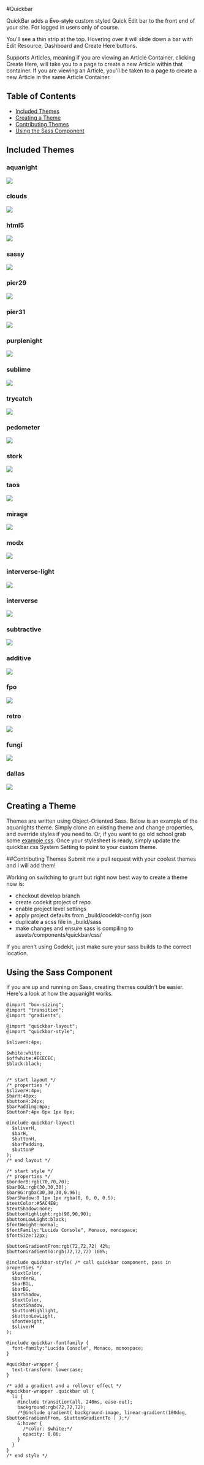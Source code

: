 #Quickbar

QuickBar adds a ~~Evo-style~~ custom styled Quick Edit bar to the front end of your site. For logged in users only of course.

You'll see a thin strip at the top. Hovering over it will slide down a bar with Edit Resource, Dashboard and Create Here buttons.

Supports Articles, meaning if you are viewing an Article Container, clicking Create Here, will take you to a page to create a new Article within that container. If you are viewing an Article, you'll be taken to a page to create a new Article in the same Article Container.

## Table of Contents
* [Included Themes](#included-themes)
* [Creating a Theme](#creating-a-theme)
* [Contributing Themes](#contributing-themes)
* [Using the Sass Component](#using-the-sass-component)

## Included Themes
### aquanight
![](http://jpdevries.s3.amazonaws.com/assets/uploads/quickbar/aquanight.png)

### clouds
![](http://jpdevries.s3.amazonaws.com/assets/uploads/quickbar/clouds.png)

### html5
![](http://jpdevries.s3.amazonaws.com/assets/uploads/quickbar/html5.png)

### sassy
![](http://jpdevries.s3.amazonaws.com/assets/uploads/quickbar/sassy.png)

### pier29
![](http://jpdevries.s3.amazonaws.com/assets/uploads/quickbar/pier29.png)

### pier31
![](http://jpdevries.s3.amazonaws.com/assets/uploads/quickbar/pier31.png)

### purplenight
![](http://jpdevries.s3.amazonaws.com/assets/uploads/quickbar/purplenight.png)

### sublime
![](http://jpdevries.s3.amazonaws.com/assets/uploads/quickbar/sublime.png)

### trycatch
![](http://jpdevries.s3.amazonaws.com/assets/uploads/quickbar/trycatch.png)

### pedometer
![](http://jpdevries.s3.amazonaws.com/assets/uploads/quickbar/pedometer.png)

### stork
![](http://jpdevries.s3.amazonaws.com/assets/uploads/quickbar/stork.png)

### taos
![](http://jpdevries.s3.amazonaws.com/assets/uploads/quickbar/taos.png)

### mirage
![](http://jpdevries.s3.amazonaws.com/assets/uploads/quickbar/mirage.png)

### modx
![](http://jpdevries.s3.amazonaws.com/assets/uploads/quickbar/modx_2.png)

### interverse-light
![](http://jpdevries.s3.amazonaws.com/assets/uploads/quickbar/interverse-light.png)

### interverse
![](http://jpdevries.s3.amazonaws.com/assets/uploads/quickbar/interverse.png)

### subtractive
![](http://jpdevries.s3.amazonaws.com/assets/uploads/quickbar/subtractive.png)

### additive
![](http://jpdevries.s3.amazonaws.com/assets/uploads/quickbar/additive.png)

### fpo
![](http://jpdevries.s3.amazonaws.com/assets/uploads/quickbar/fpo.png)

### retro
![](http://jpdevries.s3.amazonaws.com/assets/uploads/quickbar/retro%20copy.png)

### fungi
![](http://jpdevries.s3.amazonaws.com/assets/uploads/quickbar/fungi.png)

### dallas
![](http://jpdevries.s3.amazonaws.com/assets/uploads/quickbar/dallas.png)

## Creating a Theme
Themes are written using Object-Oriented Sass. Below is an example of the aquanights theme. Simply clone an existing theme and change properties, and override styles if you need to. Or, if you want to go old school grab some [example css](https://gist.github.com/jpdevries/16aa30688636fd1c2f4e). Once your stylesheet is ready, simply update the quickbar.css System Setting to point to your custom theme.

##Contributing Themes
Submit me a pull request with your coolest themes and I will add them!

Working on switching to grunt but right now best way to create a theme now is:

 * checkout develop branch
 * create codekit project of repo
 * enable project level settings
 * apply project defaults from _build/codekit-config.json
 * duplicate a scss file in _build/sass
 * make changes and ensure sass is compiling to assets/components/quickbar/css/

If you aren't using Codekit, just make sure your sass builds to the correct location.

## Using the Sass Component
If you are up and running on Sass, creating themes couldn't be easier. Here's a look at how the aquanight works.
````
@import "box-sizing";
@import "transition";
@import "gradients";

@import "quickbar-layout";
@import "quickbar-style";

$sliverH:4px;

$white:white;
$offwhite:#ECECEC;
$black:black;


/* start layout */
/* properties */
$sliverH:4px;
$barH:40px;
$buttonH:24px;
$barPadding:6px;
$buttonP:4px 8px 1px 8px;

@include quickbar-layout(
  $sliverH,
  $barH,
  $buttonH,
  $barPadding,
  $buttonP
);
/* end layout */ 

/* start style */
/* properties */
$borderB:rgb(70,70,70);
$barBGL:rgb(30,30,30);
$barBG:rgba(30,30,30,0.96);
$barShadow:0 1px 1px rgba(0, 0, 0, 0.5);
$textColor:#5AC4E8;
$textShadow:none;
$buttonHighlight:rgb(90,90,90);
$buttonLowLight:black;
$fontWeight:normal;
$fontFamily:"Lucida Console", Monaco, monospace;
$fontSize:12px;

$buttonGradientFrom:rgb(72,72,72) 42%;
$buttonGradientTo:rgb(72,72,72) 100%;

@include quickbar-style( /* call quickbar component, pass in properties */
  $textColor,
  $borderB,
  $barBGL,
  $barBG,
  $barShadow,
  $textColor,
  $textShadow,
  $buttonHighlight,
  $buttonLowLight,
  $fontWeight,
  $sliverH
); 

@include quickbar-fontfamily {
  font-family:"Lucida Console", Monaco, monospace;
}

#quickbar-wrapper {
  text-transform: lowercase;
}

/* add a gradient and a rollover effect */
#quickbar-wrapper .quickbar ul {
  li {
    @include transition(all, 240ms, ease-out);
    background:rgb(72,72,72);
    /*@include gradient( background-image, linear-gradient(180deg, $buttonGradientFrom, $buttonGradientTo ) );*/
    &:hover {
      /*color: $white;*/
      opacity: 0.86;
    }
  }
}
/* end style */

````
